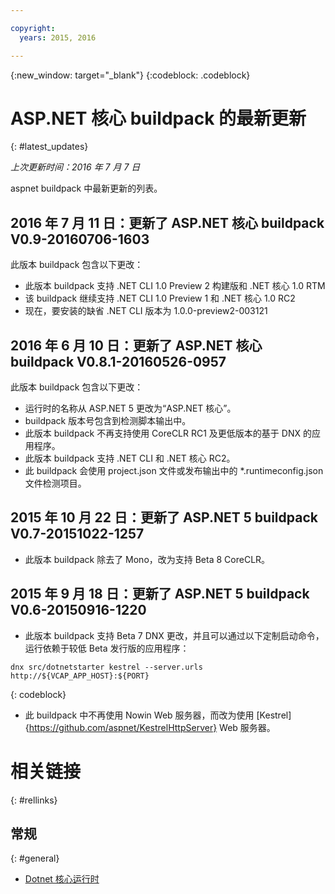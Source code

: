 ```yaml
---

copyright:
  years: 2015, 2016

---
```


{:new_window: target="_blank"}
{:codeblock: .codeblock}

# ASP.NET 核心 buildpack 的最新更新
{: #latest_updates}

*上次更新时间：2016 年 7 月 7 日*

aspnet buildpack 中最新更新的列表。

## 2016 年 7 月 11 日：更新了 ASP.NET 核心 buildpack V0.9-20160706-1603

此版本 buildpack 包含以下更改：

* 此版本 buildpack 支持 .NET CLI 1.0 Preview 2 构建版和 .NET 核心 1.0 RTM
* 该 buildpack 继续支持 .NET CLI 1.0 Preview 1 和 .NET 核心 1.0 RC2
* 现在，要安装的缺省 .NET CLI 版本为 1.0.0-preview2-003121

## 2016 年 6 月 10 日：更新了 ASP.NET 核心 buildpack V0.8.1-20160526-0957

此版本 buildpack 包含以下更改：

* 运行时的名称从 ASP.NET 5 更改为“ASP.NET 核心”。
* buildpack 版本号包含到检测脚本输出中。
* 此版本 buildpack 不再支持使用 CoreCLR RC1 及更低版本的基于 DNX 的应用程序。
* 此版本 buildpack 支持 .NET CLI 和 .NET 核心 RC2。
* 此 buildpack 会使用 project.json 文件或发布输出中的 *.runtimeconfig.json 文件检测项目。

## 2015 年 10 月 22 日：更新了 ASP.NET 5 buildpack V0.7-20151022-1257

* 此版本 buildpack 除去了 Mono，改为支持 Beta 8 CoreCLR。

## 2015 年 9 月 18 日：更新了 ASP.NET 5 buildpack V0.6-20150916-1220

* 此版本 buildpack 支持 Beta 7 DNX 更改，并且可以通过以下定制启动命令，运行依赖于较低 Beta 发行版的应用程序：

```
dnx src/dotnetstarter kestrel --server.urls http://${VCAP_APP_HOST}:${PORT}
```
{: codeblock}

* 此 buildpack 中不再使用 Nowin Web 服务器，而改为使用 [Kestrel]{https://github.com/aspnet/KestrelHttpServer} Web 服务器。

# 相关链接
{: #rellinks}
## 常规
{: #general}
* [Dotnet 核心运行时](index.html)
